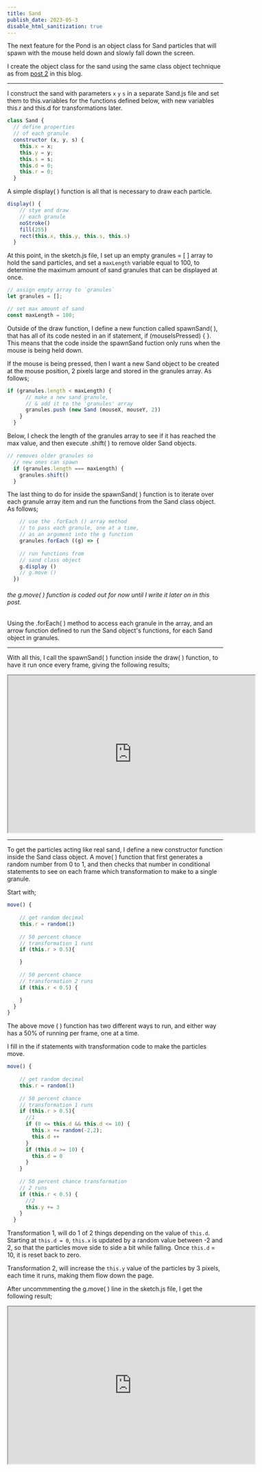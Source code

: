 ```yaml
---
title: Sand
publish_date: 2023-05-3
disable_html_sanitization: true
---
```


The next feature for the Pond is an object class for Sand particles that will spawn with the mouse held down and slowly fall down the screen. 

I create the object class for the sand using the same class object technique as from [post 2](https://petridis-js-blog-cc.deno.dev/2OOP) in this blog.

---

I construct the sand with parameters `x` `y` `s` in a separate Sand.js file and set them to this.variables for the functions defined below, with new variables this.r and this.d for transformations later.

```Javascript
class Sand {
  // define properties
  // of each granule
  constructor (x, y, s) {
    this.x = x;
    this.y = y;
    this.s = s;
    this.d = 0;
    this.r = 0;
  }
```

A simple display( ) function is all that is necessary to draw each particle.

```Javascript
display() {
    // stye and draw
    // each granule
    noStroke()
    fill(255)
    rect(this.x, this.y, this.s, this.s)
  }
```
At this point, in the sketch.js file, I set up an empty granules = [ ] array to hold the sand particles, and set a `maxLength` variable equal to 100, to determine the maximum amount of sand granules that can be displayed at once. 

```Javascript
// assign empty array to `granules`
let granules = [];

// set max amount of sand
const maxLength = 100;
```

Outside of the draw function, I define a new function called spawnSand( ), that has all of its code nested in an if statement, if (mouseIsPressed) { }. This means that the code inside the spawnSand fuction only runs when the mouse is being held down. 

If the mouse is being pressed, then I want a new Sand object to be created at the mouse position, 2 pixels large and stored in the granules array. As follows;

```Javascript
if (granules.length < maxLength) {
      // make a new sand granule,
      // & add it to the 'granules' array
      granules.push (new Sand (mouseX, mouseY, 2))
    }
  }
```
Below, I check the length of the granules array to see if it has reached the max value, and then execute .shift( ) to remove older Sand objects. 

```Javascript
// removes older granules so
  // new ones can spawn
  if (granules.length === maxLength) {
    granules.shift()
  }
```

The last thing to do for inside the spawnSand( ) function is to iterate over each granule array item and run the functions from the Sand class object. As follows;

```Javascript
    // use the .forEach () array method
    // to pass each granule, one at a time,
    // as an argument into the g function
    granules.forEach ((g) => {
      
    // run functions from
    // sand class object
    g.display ()
    // g.move ()
  })
```

###### the g.move( ) function is coded out for now until I write it later on in this post. ######

Using the .forEach( ) method to access each granule in the array, and an arrow function defined to run the Sand object's functions, for each Sand object in granules.

---

With all this, I call the spawnSand( ) function inside the draw( ) function, to have it run once every frame, giving the following results;

<iframe width = 576 height = 366 src="https://editor.p5js.org/Petridistom/full/6QonEB9Ya"></iframe>

---

To get the particles acting like real sand, I define a new constructor function inside the Sand class object.  A move( ) function that first generates a random number from 0 to 1, and then checks that number in conditional statements to see on each frame which transformation to make to a single granule. 

Start with;

```Javascript
move() {
    
    // get random decimal
    this.r = random(1)
    
    // 50 percent chance 
    // transformation 1 runs
    if (this.r > 0.5){

    }
    
    // 50 percent chance 
    // transformation 2 runs
    if (this.r < 0.5) {

    }
  }
}
```

The above move ( ) function has two different ways to run, and either way has a 50% of running per frame, one at a time. 

I fill in the if statements with transformation code to make the particles move. 

```Javascript
move() {
    
    // get random decimal
    this.r = random(1)
    
    // 50 percent chance 
    // transformation 1 runs
    if (this.r > 0.5){
      //1 
      if (0 <= this.d && this.d <= 10) {
        this.x += random(-2,2);
        this.d ++
      }
      if (this.d >= 10) {
        this.d = 0
      }
    }
    
    // 50 percent chance transformation
    // 2 runs
    if (this.r < 0.5) {
      //2
      this.y += 3
    }
  }
```

Transformation 1, will do 1 of 2 things depending on the value of `this.d`. Starting at `this.d = 0`, `this.x` is updated by a random value between -2 and 2, so that the particles move side to side a bit while falling.  Once `this.d` = 10, it is reset back to zero.

Transformation 2, will increase the `this.y` value of the particles by 3 pixels, each time it runs, making them flow down the page.

After uncommmenting the g.move( ) line in the sketch.js file, I get the following result;

<iframe width = 576 height = 366 src="https://editor.p5js.org/Petridistom/full/Jtxe5Oy0A"></iframe>